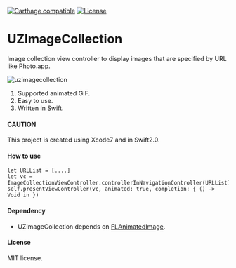 [![Carthage compatible](https://img.shields.io/badge/Carthage-compatible-4BC51D.svg?style=flat)](https://github.com/Carthage/Carthage)
[![License](https://img.shields.io/cocoapods/l/reddift.svg?style=flat)](http://cocoadocs.org/docsets/UZImageCollection)

# UZImageCollection

Image collection view controller to display images that are specified by URL like Photo.app.

![uzimagecollection](https://cloud.githubusercontent.com/assets/33768/8720260/9977a5b8-2bec-11e5-9560-a296eb2ed12c.gif)

1. Supported animated GIF.
2. Easy to use.
3. Written in Swift.

#### CAUTION
This project is created using Xcode7 and in Swift2.0.

#### How to use
```
let URLList = [....]
let vc = ImageCollectionViewController.controllerInNavigationController(URLList)
self.presentViewController(vc, animated: true, completion: { () -> Void in })
```

#### Dependency
 * UZImageCollection depends on [FLAnimatedImage](https://github.com/Flipboard/FLAnimatedImage).

#### License
MIT license.
